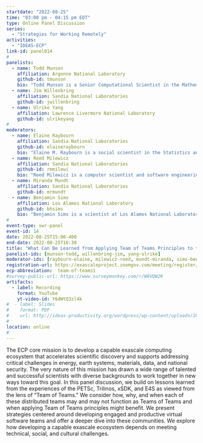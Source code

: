 ```yaml
---
startdate: "2022-08-25"
time: "03:00 pm - 04:15 pm EDT"
type: Online Panel Discussion
series:
  - "Strategies for Working Remotely"
activities:
  - "IDEAS-ECP"
link-id: panel014
#
panelists:
  - name: Todd Munson
    affiliation: Argonne National Laboratory
    github-id: tmunson
    bio: "Todd Munson is a Senior Computational Scientist in the Mathematics and Computer Science Division at Argonne National Laboratory.  He is the Director of the PETSc/TAO ECP, where his technical interest is in scalable numerical optimization methods for the high performance computers.  He has a Ph.D. in Computer Science from the University of Wisconsin at Madison and received a Presidential Early Career Award for Scientists and Engineers in 2006."
  - name: Jim Willenbring
    affiliation: Sandia National Laboratories
    github-id: jwillenbring
  - name: Ulrike Yang
    affiliation: Lawrence Livermore National Laboratory
    github-id: ulrikeyang
#
moderators:
  - name: Elaine Raybourn
    affiliation: Sandia National Laboratories
    github-id: elaineraybourn
    bio: "Elaine M. Raybourn is a social scientist in the Statistics and Human Systems Group (Applied Cognitive Science) at Sandia National Laboratories. Her research focuses on virtual teams, methods for software productivity, immersive virtual environments, scientific visualization, and transmedia learning. She was the SC21 Scientific Visualization &amp; Data Analytics Showcase Chair. Elaine has worked remotely for a combined total of 15 years while at Sandia National Laboratories: from the UK as a guest researcher at British Telecom; Germany (Fraunhofer FIT) and France (INRIA) as a Fellow of the European Research Consortium in Informatics and Mathematics (ERCIM), and most recently as Sandia’s Institutional PI for the Exascale Computing Project (ECP) Interoperable Design of Extreme-scale Application Software (IDEAS) productivity project. Elaine leads <a href='https://bssw.io/psip/'>PSIP</a> and the ECP panel series <a href='https://www.exascaleproject.org/strategies-for-working-remotely/'>Strategies for Working Remotely</a>."
  - name: Reed Milewicz
    affiliation: Sandia National Laboratories
    github-id: rmmilewi
    bio: "Reed Milewicz is a computer scientist and software engineering researcher in the Department of Software Engineering and Research at Sandia National Laboratories. His research focuses on developing better practices, processes, and tools to improve software development in the scientific domain. He leads software science research efforts within his department and is a member of the Interoperable Design of Extreme-Scale Application Software (IDEAS) project, where he is part of the Productivity and Sustainability Improvement Planning (PSIP) team."
  - name: Miranda Mundt
    affiliation: Sandia National Laboratories
    github-id: mrmundt
  - name: Benjamin Sims
    affiliation: Los Alamos National Laboratory
    github-id: bhsims
    bio: "Benjamin Sims is a scientist at Los Alamos National Laboratory. He is a sociologist with research interests in scientific collaboration, software development, social networks, organizational knowledge, and repair and maintenance of infrastructures."
#
event-type: swr-panel
event-id: 14
date: 2022-08-25T15:00-400
end-date: 2022-08-25T16:30
title: "What Can Be Learned from Applying Team of Teams Principles to the ECP Projects PETSc, Trilinos, xSDK, and E4S" 
panelist-ids: [munson-todd, willenbring-jim, yang-ulrike]
moderator-ids: [raybourn-elaine, milewicz-reed, mundt-miranda, sims-benjamin]
registration-url: https://exascaleproject.zoomgov.com/meeting/register/vJIsdO-vrT8pGweLpBserVowR6D03EWg0mY
ecp-abbreviation:  team-of-teams1
#survey-public-url: https://www.surveymonkey.com/r/W8VQW2K
artifacts:
  - label: Recording
    format: YouTube
    yt-video-id: Y6dWtQ3zl4k
#  - label: Slides
#    format: PDF
#    url: http://ideas-productivity.org/wordpress/wp-content/uploads/2021/03/swr008-creativity.pdf
#
location: online
#
---
```

The ECP core mission is to develop a capable exascale computing ecosystem that accelerates scientific discovery and supports addressing critical challenges in energy, earth systems, materials, data, and national security.  The very nature of this mission has drawn a wide range of talented and successful scientists with diverse backgrounds to work together in new ways toward this goal. In this panel discussion, we build on lessons learned from the experiences of the PETSc, Trilinos, xSDK, and E4S as viewed from the lens of “Team of Teams.” We consider how, why, and when each of these distributed teams may and may not function as Teams of Teams and when applying Team of Teams principles might benefit. We present strategies centered around developing engaged and productive virtual software teams and offer a deeper dive into these communities.  We explore how developing a capable exascale ecosystem depends on meeting technical, social, and cultural challenges.
